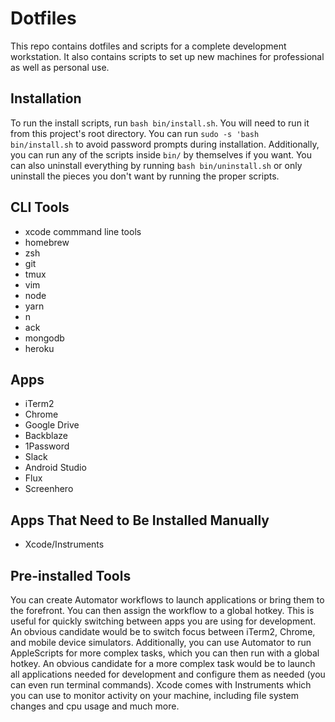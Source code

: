 Dotfiles
========

This repo contains dotfiles and scripts for a complete development workstation.
It also contains scripts to set up new machines for professional as well as
personal use.

Installation
------------
To run the install scripts, run `bash bin/install.sh`. You will need to run it
from this project's root directory. You can run `sudo -s 'bash bin/install.sh`
to avoid password prompts during installation. Additionally, you can run any of
the scripts inside `bin/` by themselves if you want. You can also uninstall
everything by running `bash bin/uninstall.sh` or only uninstall the pieces you
don't want by running the proper scripts.

CLI Tools
---------
* xcode commmand line tools
* homebrew
* zsh
* git
* tmux
* vim
* node
* yarn
* n
* ack
* mongodb
* heroku

Apps
----
* iTerm2
* Chrome
* Google Drive
* Backblaze
* 1Password
* Slack
* Android Studio
* Flux
* Screenhero

Apps That Need to Be Installed Manually
---------------------------------------
* Xcode/Instruments

Pre-installed Tools
-------------------
You can create Automator workflows to launch applications or bring them to the
forefront. You can then assign the workflow to a global hotkey. This is useful
for quickly switching between apps you are using for development. An obvious
candidate would be to switch focus between iTerm2, Chrome, and mobile device
simulators. Additionally, you can use Automator to run AppleScripts for more
complex tasks, which you can then run with a global hotkey. An obvious candidate
for a more complex task would be to launch all applications needed for
development and configure them as needed (you can even run terminal commands).
Xcode comes with Instruments which you can use to monitor activity on your
machine, including file system changes and cpu usage and much more.
